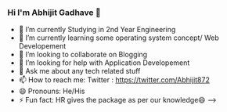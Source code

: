 ### Hi I'm Abhijit Gadhave 👋


- 🔭 I’m currently Studying in 2nd Year Engineering
- 🌱 I’m currently learning some operating system concept/ Web Developement 
- 👯 I’m looking to collaborate on Blogging
- 🤔 I’m looking for help with Application Developement
- 💬 Ask me about any tech related stuff
- 📫 How to reach me: Twitter : https://twitter.com/Abhijit872
- 😄 Pronouns: He/His
- ⚡ Fun fact: HR gives the package as per our knowledge😄
-->
